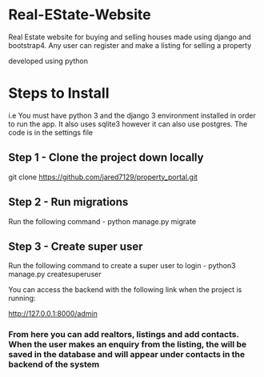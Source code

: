 # Real-EState-Website
Real Estate website for buying and selling houses made using django and bootstrap4. Any user can register and make a listing for selling a property

developed using python


# Steps to Install

i.e You must have python 3 and the django 3 environment installed in order to run the app. It also uses sqlite3 however it can also use postgres. The code is in the settings file

## Step 1 - Clone the project down locally

git clone https://github.com/jared7129/property_portal.git

## Step 2 - Run migrations

Run the following command - python manage.py migrate

## Step 3 - Create super user

Run the following command to create a super user to login - python3 manage.py createsuperuser

You can access the backend with the following link when the project is running:

http://127.0.0.1:8000/admin

### From here you can add realtors, listings and add contacts. When the user makes an enquiry from the listing, the will be saved in the database and will appear under contacts in the backend of the system


